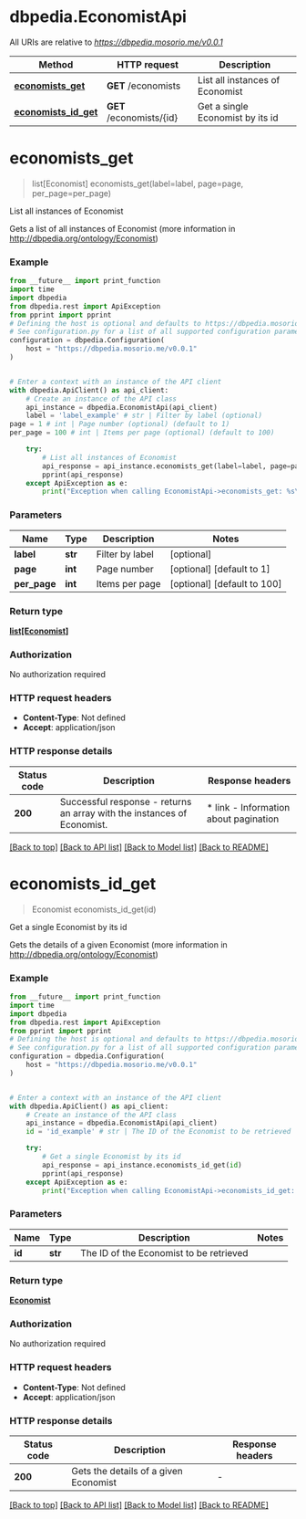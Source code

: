 # dbpedia.EconomistApi

All URIs are relative to *https://dbpedia.mosorio.me/v0.0.1*

Method | HTTP request | Description
------------- | ------------- | -------------
[**economists_get**](EconomistApi.md#economists_get) | **GET** /economists | List all instances of Economist
[**economists_id_get**](EconomistApi.md#economists_id_get) | **GET** /economists/{id} | Get a single Economist by its id


# **economists_get**
> list[Economist] economists_get(label=label, page=page, per_page=per_page)

List all instances of Economist

Gets a list of all instances of Economist (more information in http://dbpedia.org/ontology/Economist)

### Example

```python
from __future__ import print_function
import time
import dbpedia
from dbpedia.rest import ApiException
from pprint import pprint
# Defining the host is optional and defaults to https://dbpedia.mosorio.me/v0.0.1
# See configuration.py for a list of all supported configuration parameters.
configuration = dbpedia.Configuration(
    host = "https://dbpedia.mosorio.me/v0.0.1"
)


# Enter a context with an instance of the API client
with dbpedia.ApiClient() as api_client:
    # Create an instance of the API class
    api_instance = dbpedia.EconomistApi(api_client)
    label = 'label_example' # str | Filter by label (optional)
page = 1 # int | Page number (optional) (default to 1)
per_page = 100 # int | Items per page (optional) (default to 100)

    try:
        # List all instances of Economist
        api_response = api_instance.economists_get(label=label, page=page, per_page=per_page)
        pprint(api_response)
    except ApiException as e:
        print("Exception when calling EconomistApi->economists_get: %s\n" % e)
```

### Parameters

Name | Type | Description  | Notes
------------- | ------------- | ------------- | -------------
 **label** | **str**| Filter by label | [optional] 
 **page** | **int**| Page number | [optional] [default to 1]
 **per_page** | **int**| Items per page | [optional] [default to 100]

### Return type

[**list[Economist]**](Economist.md)

### Authorization

No authorization required

### HTTP request headers

 - **Content-Type**: Not defined
 - **Accept**: application/json

### HTTP response details
| Status code | Description | Response headers |
|-------------|-------------|------------------|
**200** | Successful response - returns an array with the instances of Economist. |  * link - Information about pagination <br>  |

[[Back to top]](#) [[Back to API list]](../README.md#documentation-for-api-endpoints) [[Back to Model list]](../README.md#documentation-for-models) [[Back to README]](../README.md)

# **economists_id_get**
> Economist economists_id_get(id)

Get a single Economist by its id

Gets the details of a given Economist (more information in http://dbpedia.org/ontology/Economist)

### Example

```python
from __future__ import print_function
import time
import dbpedia
from dbpedia.rest import ApiException
from pprint import pprint
# Defining the host is optional and defaults to https://dbpedia.mosorio.me/v0.0.1
# See configuration.py for a list of all supported configuration parameters.
configuration = dbpedia.Configuration(
    host = "https://dbpedia.mosorio.me/v0.0.1"
)


# Enter a context with an instance of the API client
with dbpedia.ApiClient() as api_client:
    # Create an instance of the API class
    api_instance = dbpedia.EconomistApi(api_client)
    id = 'id_example' # str | The ID of the Economist to be retrieved

    try:
        # Get a single Economist by its id
        api_response = api_instance.economists_id_get(id)
        pprint(api_response)
    except ApiException as e:
        print("Exception when calling EconomistApi->economists_id_get: %s\n" % e)
```

### Parameters

Name | Type | Description  | Notes
------------- | ------------- | ------------- | -------------
 **id** | **str**| The ID of the Economist to be retrieved | 

### Return type

[**Economist**](Economist.md)

### Authorization

No authorization required

### HTTP request headers

 - **Content-Type**: Not defined
 - **Accept**: application/json

### HTTP response details
| Status code | Description | Response headers |
|-------------|-------------|------------------|
**200** | Gets the details of a given Economist |  -  |

[[Back to top]](#) [[Back to API list]](../README.md#documentation-for-api-endpoints) [[Back to Model list]](../README.md#documentation-for-models) [[Back to README]](../README.md)

